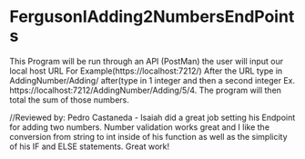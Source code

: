 # FergusonIAdding2NumbersEndPoints


This Program will be run through an API (PostMan) the user will input our local host URL For Example(https://localhost:7212/) After the URL type in AddingNumber/Adding/ 
after(type in 1 integer and then a second integer Ex. https://localhost:7212/AddingNumber/Adding/5/4. 
The program will then total the sum of those numbers.

//Reviewed by: Pedro Castaneda - Isaiah did a great job setting his Endpoint for adding two numbers. Number validation works great and I like the conversion from string to int inside of his function as well as the simplicity of his IF and ELSE statements. Great work!
